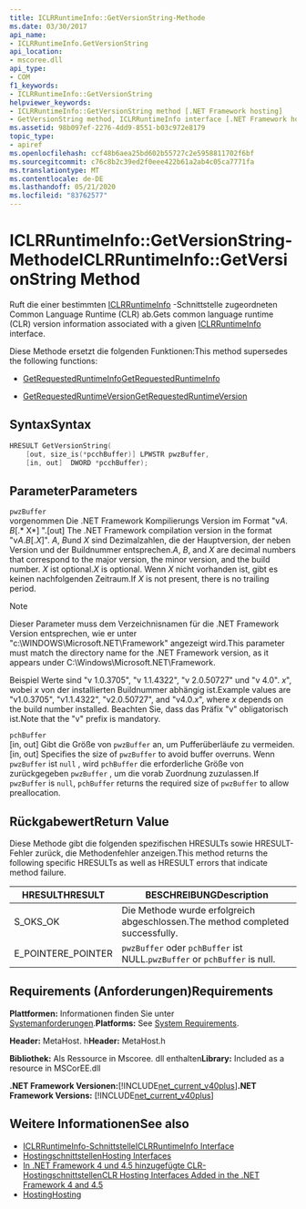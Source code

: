 ```yaml
---
title: ICLRRuntimeInfo::GetVersionString-Methode
ms.date: 03/30/2017
api_name:
- ICLRRuntimeInfo.GetVersionString
api_location:
- mscoree.dll
api_type:
- COM
f1_keywords:
- ICLRRuntimeInfo::GetVersionString
helpviewer_keywords:
- ICLRRuntimeInfo::GetVersionString method [.NET Framework hosting]
- GetVersionString method, ICLRRuntimeInfo interface [.NET Framework hosting]
ms.assetid: 98b097ef-2276-4dd9-8551-b03c972e8179
topic_type:
- apiref
ms.openlocfilehash: ccf48b6aea25bd602b55727c2e5958811702f6bf
ms.sourcegitcommit: c76c8b2c39ed2f0eee422b61a2ab4c05ca7771fa
ms.translationtype: MT
ms.contentlocale: de-DE
ms.lasthandoff: 05/21/2020
ms.locfileid: "83762577"
---
```

# <a name="iclrruntimeinfogetversionstring-method"></a><span data-ttu-id="b1486-102">ICLRRuntimeInfo::GetVersionString-Methode</span><span class="sxs-lookup"><span data-stu-id="b1486-102">ICLRRuntimeInfo::GetVersionString Method</span></span>
<span data-ttu-id="b1486-103">Ruft die einer bestimmten [ICLRRuntimeInfo](iclrruntimeinfo-interface.md) -Schnittstelle zugeordneten Common Language Runtime (CLR) ab.</span><span class="sxs-lookup"><span data-stu-id="b1486-103">Gets common language runtime (CLR) version information associated with a given [ICLRRuntimeInfo](iclrruntimeinfo-interface.md) interface.</span></span>  
  
 <span data-ttu-id="b1486-104">Diese Methode ersetzt die folgenden Funktionen:</span><span class="sxs-lookup"><span data-stu-id="b1486-104">This method supersedes the following functions:</span></span>  
  
- [<span data-ttu-id="b1486-105">GetRequestedRuntimeInfo</span><span class="sxs-lookup"><span data-stu-id="b1486-105">GetRequestedRuntimeInfo</span></span>](getrequestedruntimeinfo-function.md)  
  
- [<span data-ttu-id="b1486-106">GetRequestedRuntimeVersion</span><span class="sxs-lookup"><span data-stu-id="b1486-106">GetRequestedRuntimeVersion</span></span>](getrequestedruntimeversion-function.md)  
  
## <a name="syntax"></a><span data-ttu-id="b1486-107">Syntax</span><span class="sxs-lookup"><span data-stu-id="b1486-107">Syntax</span></span>  
  
```cpp  
HRESULT GetVersionString(  
    [out, size_is(*pcchBuffer)] LPWSTR pwzBuffer,  
    [in, out]  DWORD *pcchBuffer);  
```  
  
## <a name="parameters"></a><span data-ttu-id="b1486-108">Parameter</span><span class="sxs-lookup"><span data-stu-id="b1486-108">Parameters</span></span>  
 `pwzBuffer`  
 <span data-ttu-id="b1486-109">vorgenommen Die .NET Framework Kompilierungs Version im Format "v*A*. *B*[.\* X\*] ".</span><span class="sxs-lookup"><span data-stu-id="b1486-109">[out] The .NET Framework compilation version in the format "v*A*.*B*[.*X*]".</span></span> <span data-ttu-id="b1486-110">*A*, *B*und *X* sind Dezimalzahlen, die der Hauptversion, der neben Version und der Buildnummer entsprechen.</span><span class="sxs-lookup"><span data-stu-id="b1486-110">*A*, *B*, and *X* are decimal numbers that correspond to the major version, the minor version, and the build number.</span></span> <span data-ttu-id="b1486-111">*X* ist optional.</span><span class="sxs-lookup"><span data-stu-id="b1486-111">*X* is optional.</span></span> <span data-ttu-id="b1486-112">Wenn *X* nicht vorhanden ist, gibt es keinen nachfolgenden Zeitraum.</span><span class="sxs-lookup"><span data-stu-id="b1486-112">If *X* is not present, there is no trailing period.</span></span>  
  
> [!NOTE]
> <span data-ttu-id="b1486-113">Dieser Parameter muss dem Verzeichnisnamen für die .NET Framework Version entsprechen, wie er unter "c:\WINDOWS\Microsoft.NET\Framework" angezeigt wird.</span><span class="sxs-lookup"><span data-stu-id="b1486-113">This parameter must match the directory name for the .NET Framework version, as it appears under C:\Windows\Microsoft.NET\Framework.</span></span>  
  
 <span data-ttu-id="b1486-114">Beispiel Werte sind "v 1.0.3705", "v 1.1.4322", "v 2.0.50727" und "v 4.0". *x*", wobei *x* von der installierten Buildnummer abhängig ist.</span><span class="sxs-lookup"><span data-stu-id="b1486-114">Example values are "v1.0.3705", "v1.1.4322", "v2.0.50727", and "v4.0.*x*", where *x* depends on the build number installed.</span></span> <span data-ttu-id="b1486-115">Beachten Sie, dass das Präfix "v" obligatorisch ist.</span><span class="sxs-lookup"><span data-stu-id="b1486-115">Note that the "v" prefix is mandatory.</span></span>  
  
 `pchBuffer`  
 <span data-ttu-id="b1486-116">[in, out] Gibt die Größe von `pwzBuffer` an, um Pufferüberläufe zu vermeiden.</span><span class="sxs-lookup"><span data-stu-id="b1486-116">[in, out] Specifies the size of `pwzBuffer` to avoid buffer overruns.</span></span> <span data-ttu-id="b1486-117">Wenn `pwzBuffer` ist `null` , wird `pchBuffer` die erforderliche Größe von zurückgegeben `pwzBuffer` , um die vorab Zuordnung zuzulassen.</span><span class="sxs-lookup"><span data-stu-id="b1486-117">If `pwzBuffer` is `null`, `pchBuffer` returns the required size of `pwzBuffer` to allow preallocation.</span></span>  
  
## <a name="return-value"></a><span data-ttu-id="b1486-118">Rückgabewert</span><span class="sxs-lookup"><span data-stu-id="b1486-118">Return Value</span></span>  
 <span data-ttu-id="b1486-119">Diese Methode gibt die folgenden spezifischen HRESULTs sowie HRESULT-Fehler zurück, die Methodenfehler anzeigen.</span><span class="sxs-lookup"><span data-stu-id="b1486-119">This method returns the following specific HRESULTs as well as HRESULT errors that indicate method failure.</span></span>  
  
|<span data-ttu-id="b1486-120">HRESULT</span><span class="sxs-lookup"><span data-stu-id="b1486-120">HRESULT</span></span>|<span data-ttu-id="b1486-121">BESCHREIBUNG</span><span class="sxs-lookup"><span data-stu-id="b1486-121">Description</span></span>|  
|-------------|-----------------|  
|<span data-ttu-id="b1486-122">S_OK</span><span class="sxs-lookup"><span data-stu-id="b1486-122">S_OK</span></span>|<span data-ttu-id="b1486-123">Die Methode wurde erfolgreich abgeschlossen.</span><span class="sxs-lookup"><span data-stu-id="b1486-123">The method completed successfully.</span></span>|  
|<span data-ttu-id="b1486-124">E_POINTER</span><span class="sxs-lookup"><span data-stu-id="b1486-124">E_POINTER</span></span>|<span data-ttu-id="b1486-125">`pwzBuffer` oder `pchBuffer` ist NULL.</span><span class="sxs-lookup"><span data-stu-id="b1486-125">`pwzBuffer` or `pchBuffer` is null.</span></span>|  
  
## <a name="requirements"></a><span data-ttu-id="b1486-126">Requirements (Anforderungen)</span><span class="sxs-lookup"><span data-stu-id="b1486-126">Requirements</span></span>  
 <span data-ttu-id="b1486-127">**Plattformen:** Informationen finden Sie unter [Systemanforderungen](../../get-started/system-requirements.md).</span><span class="sxs-lookup"><span data-stu-id="b1486-127">**Platforms:** See [System Requirements](../../get-started/system-requirements.md).</span></span>  
  
 <span data-ttu-id="b1486-128">**Header:** MetaHost. h</span><span class="sxs-lookup"><span data-stu-id="b1486-128">**Header:** MetaHost.h</span></span>  
  
 <span data-ttu-id="b1486-129">**Bibliothek:** Als Ressource in Mscoree. dll enthalten</span><span class="sxs-lookup"><span data-stu-id="b1486-129">**Library:** Included as a resource in MSCorEE.dll</span></span>  
  
 <span data-ttu-id="b1486-130">**.NET Framework Versionen:**[!INCLUDE[net_current_v40plus](../../../../includes/net-current-v40plus-md.md)]</span><span class="sxs-lookup"><span data-stu-id="b1486-130">**.NET Framework Versions:** [!INCLUDE[net_current_v40plus](../../../../includes/net-current-v40plus-md.md)]</span></span>  
  
## <a name="see-also"></a><span data-ttu-id="b1486-131">Weitere Informationen</span><span class="sxs-lookup"><span data-stu-id="b1486-131">See also</span></span>

- [<span data-ttu-id="b1486-132">ICLRRuntimeInfo-Schnittstelle</span><span class="sxs-lookup"><span data-stu-id="b1486-132">ICLRRuntimeInfo Interface</span></span>](iclrruntimeinfo-interface.md)
- [<span data-ttu-id="b1486-133">Hostingschnittstellen</span><span class="sxs-lookup"><span data-stu-id="b1486-133">Hosting Interfaces</span></span>](hosting-interfaces.md)
- [<span data-ttu-id="b1486-134">In .NET Framework 4 und 4.5 hinzugefügte CLR-Hostingschnittstellen</span><span class="sxs-lookup"><span data-stu-id="b1486-134">CLR Hosting Interfaces Added in the .NET Framework 4 and 4.5</span></span>](clr-hosting-interfaces-added-in-the-net-framework-4-and-4-5.md)
- [<span data-ttu-id="b1486-135">Hosting</span><span class="sxs-lookup"><span data-stu-id="b1486-135">Hosting</span></span>](index.md)

